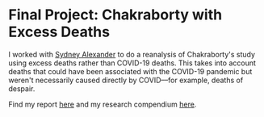 # Final Project: Chakraborty with Excess Deaths

I worked with [Sydney Alexander](https://sydalexander.github.io/) to do a reanalysis of Chakraborty's study using excess deaths rather than COVID-19 deaths. This takes into account deaths that could have been associated with the COVID-19 pandemic but weren't necessarily caused directly by COVID––for example, deaths of despair. 

Find my report [here](https://audreyrpark.github.io/RPr-Chakraborty-2021/) and my research compendium [here](https://github.com/audreyrpark/RPr-Chakraborty-2021).